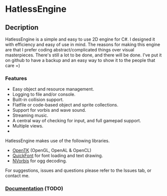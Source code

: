 # HatlessEngine


## Decription
HatlessEngine is a simple and easy to use 2D engine for C#.
I designed it with efficiency and easy of use in mind.
The reasons for making this engine are that I prefer coding abstract/complicated things over visual masterpieces.
There's still a lot to be done, and there will be done.
I've put it on github to have a backup and an easy way to show it to the people that care =)

### Features
 - Easy object and resource management.
 - Logging to file and/or console.
 - Built-in collision support.
 - Flatfile or code-based object and sprite collections.
 - Support for vorbis and wave sound.
 - Streaming music.
 - A central way of checking for input, and full gamepad support.
 - Multiple views.
 - 
HatlessEngine makes use of the following libraries.
 - [OpenTK](http://www.opentk.com/) (OpenGL, OpenAL & OpenCL)
 - [QuickFont](http://www.opentk.com/project/QuickFont) for font loading and text drawing.
 - [NVorbis](https://nvorbis.codeplex.com/) for ogg decoding.

For suggestions, issues and questions please refer to the Issues tab, or contact me.

### [Documentation](https://github.com/Villermen/HatlessEngine/wiki/Documentation) (TODO)
